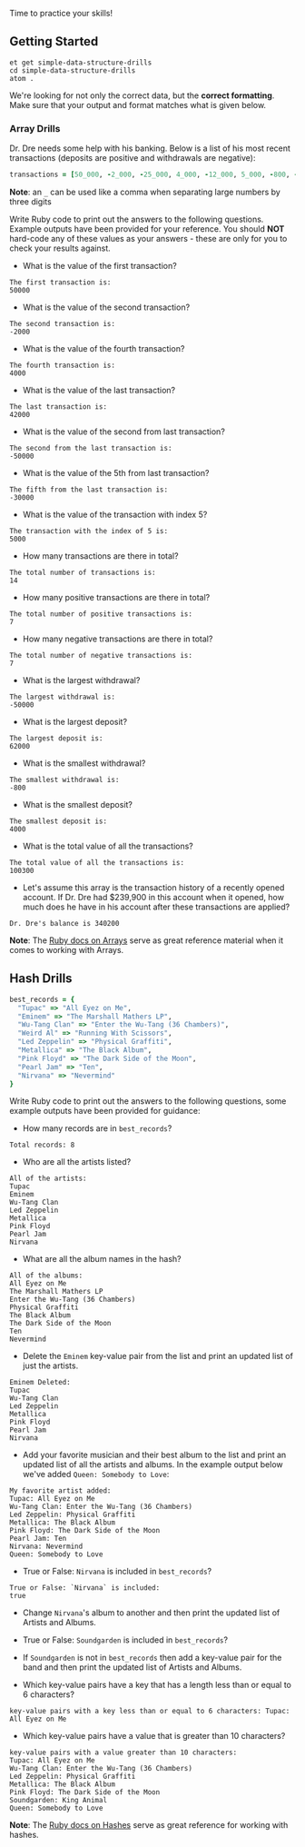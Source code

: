 Time to practice your skills!

## Getting Started
```no-highlight
et get simple-data-structure-drills
cd simple-data-structure-drills
atom .
```

We're looking for not only the correct data, but the **correct formatting**. Make sure that your output and format matches what is given below.

### Array Drills

Dr. Dre needs some help with his banking.
Below is a list of his most recent transactions (deposits are positive and withdrawals are negative):

```ruby
transactions = [50_000, -2_000, -25_000, 4_000, -12_000, 5_000, -800, -900, 43_000, -30_000, 15_000, 62_000, -50_000, 42_000]
```

**Note**: an `_` can be used like a comma when separating large numbers by three digits

Write Ruby code to print out the answers to the following questions. Example outputs have been provided for your reference.
You should **NOT** hard-code any of these values as your answers - these are only for you to check your results against.

* What is the value of the first transaction?
```no-highlight
The first transaction is:
50000
```
* What is the value of the second transaction?
```no-highlight
The second transaction is:
-2000
```
* What is the value of the fourth transaction?
```no-highlight
The fourth transaction is:
4000
```
* What is the value of the last transaction?
```no-highlight
The last transaction is:
42000
```
* What is the value of the second from last transaction?
```no-highlight
The second from the last transaction is:
-50000
```
* What is the value of the 5th from last transaction?
```no-highlight
The fifth from the last transaction is:
-30000
```
* What is the value of the transaction with index 5?
```no-highlight
The transaction with the index of 5 is:
5000
```
* How many transactions are there in total?
```no-highlight
The total number of transactions is:
14
```
* How many positive transactions are there in total?
```no-highlight
The total number of positive transactions is:
7
```
* How many negative transactions are there in total?
```no-highlight
The total number of negative transactions is:
7
```
* What is the largest withdrawal?
```no-highlight
The largest withdrawal is:
-50000
```
* What is the largest deposit?
```no-highlight
The largest deposit is:
62000
```
* What is the smallest withdrawal?
```no-highlight
The smallest withdrawal is:
-800
```
* What is the smallest deposit?
```no-highlight
The smallest deposit is:
4000
```
* What is the total value of all the transactions?
```no-highlight
The total value of all the transactions is:
100300
```
* Let's assume this array is the transaction history of a recently opened account. If Dr. Dre had $239,900 in this account when it opened, how much does he have in his account after these transactions are applied?
```no-highlight
Dr. Dre's balance is 340200
```

**Note**: The [Ruby docs on Arrays][ruby-array-docs] serve as great reference
material when it comes to working with Arrays.

## Hash Drills

```ruby
best_records = {
  "Tupac" => "All Eyez on Me",
  "Eminem" => "The Marshall Mathers LP",
  "Wu-Tang Clan" => "Enter the Wu-Tang (36 Chambers)",
  "Weird Al" => "Running With Scissors",
  "Led Zeppelin" => "Physical Graffiti",
  "Metallica" => "The Black Album",
  "Pink Floyd" => "The Dark Side of the Moon",
  "Pearl Jam" => "Ten",
  "Nirvana" => "Nevermind"
}
```

Write Ruby code to print out the answers to the following questions, some example outputs have been provided for guidance:

* How many records are in `best_records`?
```no-highlight
Total records: 8
```
* Who are all the artists listed?
```
All of the artists:
Tupac
Eminem
Wu-Tang Clan
Led Zeppelin
Metallica
Pink Floyd
Pearl Jam
Nirvana
```
* What are all the album names in the hash?
```no-highlight
All of the albums:
All Eyez on Me
The Marshall Mathers LP
Enter the Wu-Tang (36 Chambers)
Physical Graffiti
The Black Album
The Dark Side of the Moon
Ten
Nevermind
```
* Delete the `Eminem` key-value pair from the list and print an updated list of just the artists.
```no-highlight
Eminem Deleted:
Tupac
Wu-Tang Clan
Led Zeppelin
Metallica
Pink Floyd
Pearl Jam
Nirvana
```
* Add your favorite musician and their best album to the list and print an updated list of all the artists and albums. In the example output below we've added `Queen: Somebody to Love`:
```no-highlight
My favorite artist added:
Tupac: All Eyez on Me
Wu-Tang Clan: Enter the Wu-Tang (36 Chambers)
Led Zeppelin: Physical Graffiti
Metallica: The Black Album
Pink Floyd: The Dark Side of the Moon
Pearl Jam: Ten
Nirvana: Nevermind
Queen: Somebody to Love
```
* True or False: `Nirvana` is included in `best_records`?
```no-highlight
True or False: `Nirvana` is included:
true
```
* Change `Nirvana`'s album to another and then print the updated list of Artists and Albums.

* True or False: `Soundgarden` is included in `best_records`?

* If `Soundgarden` is not in `best_records` then add a key-value pair for the band and then print the updated list of Artists and Albums.

* Which key-value pairs have a key that has a length less than or equal to 6 characters?
```no-highlight
key-value pairs with a key less than or equal to 6 characters: Tupac: All Eyez on Me
```
* Which key-value pairs have a value that is greater than 10 characters?
```no-highlight
key-value pairs with a value greater than 10 characters:
Tupac: All Eyez on Me
Wu-Tang Clan: Enter the Wu-Tang (36 Chambers)
Led Zeppelin: Physical Graffiti
Metallica: The Black Album
Pink Floyd: The Dark Side of the Moon
Soundgarden: King Animal
Queen: Somebody to Love
```

**Note**: The [Ruby docs on Hashes][ruby-hash-docs] serve as great reference for
working with hashes.

[ruby-array-docs]: http://www.ruby-doc.org/core/Array.html
[ruby-hash-docs]: http://www.ruby-doc.org/core/Hash.html
